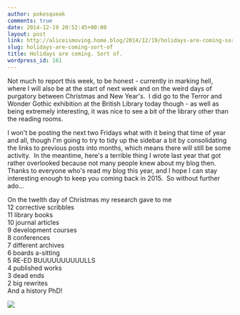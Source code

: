 ```yaml
---
author: pokesqueak
comments: true
date: 2014-12-19 20:52:45+00:00
layout: post
link: http://aliceismoving.home.blog/2014/12/19/holidays-are-coming-sort-of/
slug: holidays-are-coming-sort-of
title: Holidays are coming. Sort of.
wordpress_id: 161
---
```


Not much to report this week, to be honest - currently in marking hell, where I will also be at the start of next week and on the weird days of purgatory between Christmas and New Year's.  I did go to the Terror and Wonder Gothic exhibition at the British Library today though - as well as being extremely interesting, it was nice to see a bit of the library other than the reading rooms.




I won't be posting the next two Fridays what with it being that time of year and all, though I'm going to try to tidy up the sidebar a bit by consolidating the links to previous posts into months, which means there will still be some activity.  In the meantime, here's a terrible thing I wrote last year that got rather overlooked because not many people knew about my blog then.  Thanks to everyone who's read my blog this year, and I hope I can stay interesting enough to keep you coming back in 2015.  So without further ado…




On the twelth day of Christmas my research gave to me  
12 corrective scribbles  
11 library books  
10 journal articles  
9 development courses  
8 conferences  
7 different archives  
6 boards a-sitting  
5 RE-ED BUUUUUUUUUULLS  
4 published works  
3 dead ends  
2 big rewrites  
And a history PhD!




![](https://66.media.tumblr.com/7d94bc154a7e5d9f953060950e59f822/tumblr_inline_nguknlVRib1s70b7a.jpg)
